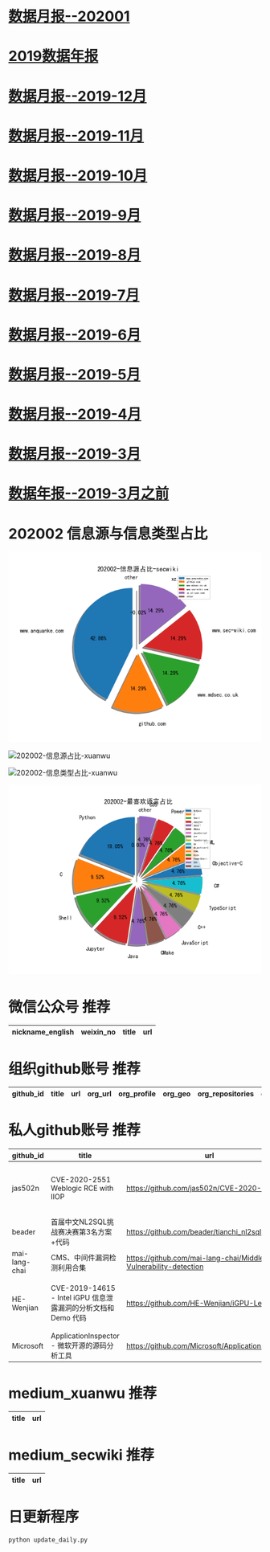 # [数据月报--202001](README_202001.md)
# [2019数据年报](README_YEAR_2019.md)
# [数据月报--2019-12月](README_12.md)
# [数据月报--2019-11月](README_11.md)
# [数据月报--2019-10月](README_10.md)
# [数据月报--2019-9月](README_9.md)
# [数据月报--2019-8月](README_8.md)
# [数据月报--2019-7月](README_7.md)
# [数据月报--2019-6月](README_6.md)
# [数据月报--2019-5月](README_5.md)
# [数据月报--2019-4月](README_4.md)
# [数据月报--2019-3月](README_3.md)
# [数据年报--2019-3月之前](README_YEAR.md)
# 202002 信息源与信息类型占比
![202002-信息源占比-secwiki](data/img/domain/202002-信息源占比-secwiki.png)

![202002-信息源占比-xuanwu](data/img/domain/202002-信息源占比-xuanwu.png)



![202002-信息类型占比-xuanwu](data/img/tag/202002-信息类型占比-xuanwu.png)

![202002-最喜欢语言占比](data/img/language/202002-最喜欢语言占比.png)

# 微信公众号 推荐
| nickname_english | weixin_no | title | url| 
| --- | --- | --- | ---| 


# 组织github账号 推荐
| github_id | title | url | org_url | org_profile | org_geo | org_repositories | org_people | org_projects | repo_lang | repo_star | repo_forks| 
| --- | --- | --- | --- | --- | --- | --- | --- | --- | --- | --- | ---| 


# 私人github账号 推荐
| github_id | title | url | p_url | p_profile | p_loc | p_company | p_repositories | p_projects | p_stars | p_followers | p_following | repo_lang | repo_star | repo_forks | 
| --- | --- | --- | --- | --- | --- | --- | --- | --- | --- | --- | --- | --- | --- | ---| 
| jas502n | CVE-2020-2551 Weblogic RCE with IIOP | https://github.com/jas502n/CVE-2020-2551 | https://twitter.com/jas502n | 1.misc 2.crypto 3. web 4. reverse 5. android 6. pwn 7. elf | Hong Kong | jas502n | 235 | 0 | 379 | 1600 | 343 | Python,C,Shell,Java | 302 | 129 | 1| 
| beader | 首届中文NL2SQL挑战赛决赛第3名方案+代码 | https://github.com/beader/tianchi_nl2sql | None |  | 上海 | None | 20 | 0 | 396 | 90 | 3 | Python,Shell,Jupyter | 148 | 57 | 1| 
| mai-lang-chai | CMS、中间件漏洞检测利用合集 | https://github.com/mai-lang-chai/Middleware-Vulnerability-detection | https://mai-lang-chai.github.io | 🗝 under Control😎 | None | None | 19 | 0 | 15 | 57 | 8 | Python | 93 | 32 | 1| 
| HE-Wenjian | CVE-2019-14615 - Intel iGPU 信息泄露漏洞的分析文档和 Demo 代码 | https://github.com/HE-Wenjian/iGPU-Leak | None | PhD Candidate | Hong Kong | HKUST: Hong Kong Univ. of Science and Technology | 4 | 0 | 40 | 7 | 7 | C,HTML | 8 | 2 | 1| 
| Microsoft | ApplicationInspector - 微软开源的源码分析工具 | https://github.com/Microsoft/ApplicationInspector | None | None | None | None | 0 | 0 | 0 | 0 | 0 | TypeScript,Jupyter,C#,JavaScript,C++,Python,Objective-C,Rich,CMake,PowerShell,CSS | 0 | 0 | 1| 


# medium_xuanwu 推荐
| title | url| 
| --- | ---| 


# medium_secwiki 推荐
| title | url| 
| --- | ---| 



# 日更新程序
`python update_daily.py`